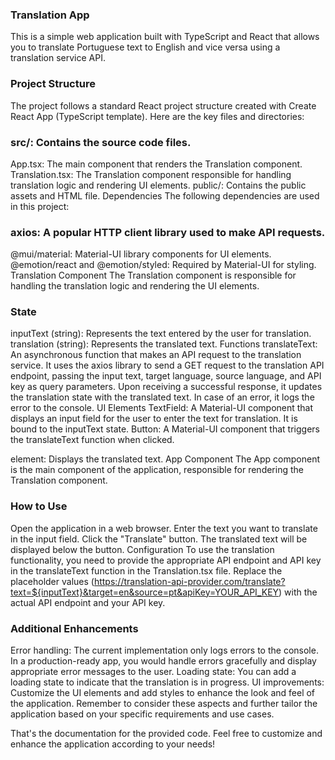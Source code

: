 ### Translation App
This is a simple web application built with TypeScript and React that allows you to translate Portuguese text to English and vice versa using a translation service API.

### Project Structure
The project follows a standard React project structure created with Create React App (TypeScript template). Here are the key files and directories:

### src/: Contains the source code files.
App.tsx: The main component that renders the Translation component.
Translation.tsx: The Translation component responsible for handling translation logic and rendering UI elements.
public/: Contains the public assets and HTML file.
Dependencies
The following dependencies are used in this project:

### axios: A popular HTTP client library used to make API requests.
@mui/material: Material-UI library components for UI elements.
@emotion/react and @emotion/styled: Required by Material-UI for styling.
Translation Component
The Translation component is responsible for handling the translation logic and rendering the UI elements.

### State
inputText (string): Represents the text entered by the user for translation.
translation (string): Represents the translated text.
Functions
translateText: An asynchronous function that makes an API request to the translation service. It uses the axios library to send a GET request to the translation API endpoint, passing the input text, target language, source language, and API key as query parameters. Upon receiving a successful response, it updates the translation state with the translated text. In case of an error, it logs the error to the console.
UI Elements
TextField: A Material-UI component that displays an input field for the user to enter the text for translation. It is bound to the inputText state.
Button: A Material-UI component that triggers the translateText function when clicked.
<p> element: Displays the translated text.
App Component
The App component is the main component of the application, responsible for rendering the Translation component.

### How to Use
Open the application in a web browser.
Enter the text you want to translate in the input field.
Click the "Translate" button.
The translated text will be displayed below the button.
Configuration
To use the translation functionality, you need to provide the appropriate API endpoint and API key in the translateText function in the Translation.tsx file. Replace the placeholder values (https://translation-api-provider.com/translate?text=${inputText}&target=en&source=pt&apiKey=YOUR_API_KEY) with the actual API endpoint and your API key.

### Additional Enhancements
Error handling: The current implementation only logs errors to the console. In a production-ready app, you would handle errors gracefully and display appropriate error messages to the user.
Loading state: You can add a loading state to indicate that the translation is in progress.
UI improvements: Customize the UI elements and add styles to enhance the look and feel of the application.
Remember to consider these aspects and further tailor the application based on your specific requirements and use cases.

That's the documentation for the provided code. Feel free to customize and enhance the application according to your needs!